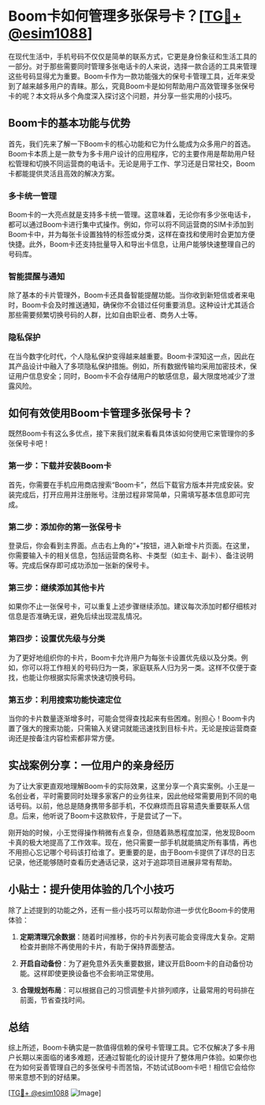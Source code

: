 # Boom卡如何管理多张保号卡？[[TG💪+ @esim1088](https://t.me/s/esim1088)]

在现代生活中，手机号码不仅仅是简单的联系方式，它更是身份象征和生活工具的一部分。对于那些需要同时管理多张电话卡的人来说，选择一款合适的工具来管理这些号码显得尤为重要。Boom卡作为一款功能强大的保号卡管理工具，近年来受到了越来越多用户的青睐。那么，究竟Boom卡是如何帮助用户高效管理多张保号卡的呢？本文将从多个角度深入探讨这个问题，并分享一些实用的小技巧。

## Boom卡的基本功能与优势

首先，我们先来了解一下Boom卡的核心功能和它为什么能成为众多用户的首选。Boom卡本质上是一款专为多卡用户设计的应用程序，它的主要作用是帮助用户轻松管理和切换不同运营商的电话卡。无论是用于工作、学习还是日常社交，Boom卡都能提供灵活且高效的解决方案。

### **多卡统一管理**
Boom卡的一大亮点就是支持多卡统一管理。这意味着，无论你有多少张电话卡，都可以通过Boom卡进行集中式操作。例如，你可以将不同运营商的SIM卡添加到Boom卡中，并为每张卡设置独特的标签或分类，这样在查找和使用时会更加方便快捷。此外，Boom卡还支持批量导入和导出卡信息，让用户能够快速整理自己的号码库。

### **智能提醒与通知**
除了基本的卡片管理外，Boom卡还具备智能提醒功能。当你收到新短信或者来电时，Boom卡会及时推送通知，确保你不会错过任何重要消息。这种设计尤其适合那些需要频繁切换号码的人群，比如自由职业者、商务人士等。

### **隐私保护**
在当今数字化时代，个人隐私保护变得越来越重要。Boom卡深知这一点，因此在其产品设计中融入了多项隐私保护措施。例如，所有数据传输均采用加密技术，保证用户信息安全；同时，Boom卡不会存储用户的敏感信息，最大限度地减少了泄露风险。

## 如何有效使用Boom卡管理多张保号卡？

既然Boom卡有这么多优点，接下来我们就来看看具体该如何使用它来管理你的多张保号卡吧！

### **第一步：下载并安装Boom卡**
首先，你需要在手机应用商店搜索“Boom卡”，然后下载官方版本并完成安装。安装完成后，打开应用并注册账号。注册过程非常简单，只需填写基本信息即可完成。

### **第二步：添加你的第一张保号卡**
登录后，你会看到主界面。点击右上角的“+”按钮，进入新增卡片页面。在这里，你需要输入卡的相关信息，包括运营商名称、卡类型（如主卡、副卡）、备注说明等。完成后保存即可成功添加一张新的保号卡。

### **第三步：继续添加其他卡片**
如果你不止一张保号卡，可以重复上述步骤继续添加。建议每次添加时都仔细核对信息是否准确无误，避免后续出现混乱情况。

### **第四步：设置优先级与分类**
为了更好地组织你的卡片，Boom卡允许用户为每张卡设置优先级以及分类。例如，你可以将工作相关的号码归为一类，家庭联系人归为另一类。这样不仅便于查找，也能让你根据实际需求快速切换号码。

### **第五步：利用搜索功能快速定位**
当你的卡片数量逐渐增多时，可能会觉得查找起来有些困难。别担心！Boom卡内置了强大的搜索功能，只需输入关键词就能迅速找到目标卡片。无论是按运营商查询还是按备注内容检索都非常方便。

## 实战案例分享：一位用户的亲身经历

为了让大家更直观地理解Boom卡的实际效果，这里分享一个真实案例。小王是一名创业者，平时需要同时处理多家客户的业务往来，因此他经常需要用到不同的电话号码。以前，他总是随身携带多部手机，不仅麻烦而且容易遗失重要联系人信息。后来，他听说了Boom卡这款软件，于是尝试了一下。

刚开始的时候，小王觉得操作稍微有点复杂，但随着熟悉程度加深，他发现Boom卡真的极大地提高了工作效率。现在，他只需要一部手机就能搞定所有事情，再也不用担心忘记哪个号码该打给谁了。更重要的是，由于Boom卡提供了详尽的日志记录，他还能够随时查看历史通话记录，这对于追踪项目进展非常有帮助。

## 小贴士：提升使用体验的几个小技巧

除了上述提到的功能之外，还有一些小技巧可以帮助你进一步优化Boom卡的使用体验：

1. **定期清理冗余数据**：随着时间推移，你的卡片列表可能会变得庞大复杂。定期检查并删除不再使用的卡片，有助于保持界面整洁。
   
2. **开启自动备份**：为了避免意外丢失重要数据，建议开启Boom卡的自动备份功能。这样即使更换设备也不会影响正常使用。

3. **合理规划布局**：可以根据自己的习惯调整卡片排列顺序，让最常用的号码排在前面，节省查找时间。

## 总结

综上所述，Boom卡确实是一款值得信赖的保号卡管理工具。它不仅解决了多卡用户长期以来面临的诸多难题，还通过智能化的设计提升了整体用户体验。如果你也在为如何妥善管理自己的多张保号卡而苦恼，不妨试试Boom卡吧！相信它会给你带来意想不到的好结果。

[[TG💪+ @esim1088](https://t.me/s/esim1088) ![Image](https://i.postimg.cc/4NQfJmqS/Snipaste-2025-05-13-00-14-12.png)]